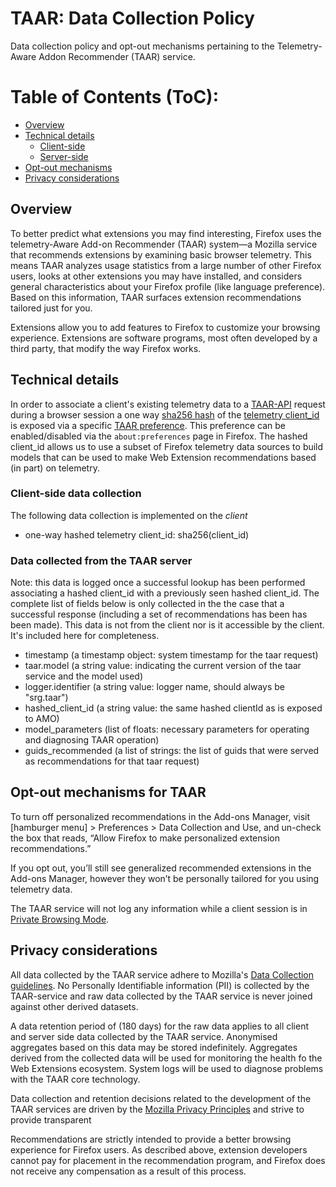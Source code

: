 # TAAR: Data Collection Policy
Data collection policy and opt-out mechanisms pertaining to the Telemetry-Aware Addon Recommender (TAAR) service.

Table of Contents (ToC):
===========================

* [Overview](#overview)
* [Technical details](#technical-details)
	* [Client-side](#client-side-data-collection)
	* [Server-side](#data-collected-from-the-taar-server)
* [Opt-out mechanisms](#opt-out-mechanisms-for-taar)
* [Privacy considerations](#privacy-considerations)

## Overview
To better predict what extensions you may find interesting, Firefox uses the telemetry-Aware Add-on Recommender (TAAR) system—a Mozilla service that recommends extensions by examining basic browser telemetry. This means TAAR analyzes usage statistics from a large number of other Firefox users, looks at other extensions you may have installed, and considers general characteristics about your Firefox profile (like language preference). Based on this information, TAAR surfaces extension recommendations tailored just for you. 

Extensions allow you to add features to Firefox to customize your browsing experience. Extensions are software programs, most often developed by a third party, that modify the way Firefox works.

## Technical details
In order to associate a client's existing telemetry data to a [TAAR-API](https://github.com/mozilla/taar-api) request during a browser session a one way [sha256 hash](https://en.wikipedia.org/wiki/SHA-2) of the [telemetry client_id](https://firefox-source-docs.mozilla.org/toolkit/components/telemetry/telemetry/data/common-ping.html) is exposed via a specific [TAAR preference](https://bugzilla.mozilla.org/show_bug.cgi?id=1499470). This preference can be enabled/disabled via the `about:preferences` page in Firefox. The hashed client_id allows us to use a subset of Firefox telemetry data sources to build models that can be used to make Web Extension recommendations based (in part) on telemetry.

### Client-side data collection
The following data collection is implemented on the _client_

* one-way hashed telemetry client_id: sha256(client_id)

### Data collected from the TAAR server
Note: this data is logged once a successful lookup has been performed associating a hashed client_id with a previously seen hashed client_id. The complete list of fields below is only collected in the the case that a successful response (including a set of recommendations has been has been made). This data is not from the client nor is it accessible by the client. It's included here for completeness.

* timestamp (a timestamp object: system timestamp for the taar request)
* taar.model (a string value: indicating the current version of the taar service and the model used)
* logger.identifier (a string value: logger name, should always be "srg.taar")
* hashed_client_id (a string value: the same hashed clientId as is exposed to AMO)
* model_parameters (list of floats: necessary parameters for operating and diagnosing TAAR operation)
* guids_recommended (a list of strings: the list of guids that were served as recommendations for that taar request)

## Opt-out mechanisms for TAAR
To turn off personalized recommendations in the Add-ons Manager, visit [hamburger menu] > Preferences  > Data Collection and Use, and un-check the box that reads, “Allow Firefox to make personalized extension recommendations.”

If you opt out, you’ll still see generalized recommended extensions in the Add-ons Manager, however they won’t be personally tailored for you using telemetry data. 

The TAAR service will not log any information while a client session is in [Private Browsing Mode](https://support.mozilla.org/en-US/kb/private-browsing-use-firefox-without-history).

## Privacy considerations
All data collected by the TAAR service adhere to Mozilla's [Data Collection guidelines](https://wiki.mozilla.org/Firefox/Data_Collection). No Personally Identifiable information (PII) is collected by the TAAR-service and raw data collected by the TAAR service is never joined against other derived datasets. 

A data retention period of (180 days) for the raw data applies to all client and server side data collected by the TAAR service. Anonymised aggregates based on this data may be stored indefinitely. Aggregates derived from the collected data will be used for monitoring the health fo the Web Extensions ecosystem. System logs will be used to diagnose problems with the TAAR core technology. 

Data collection and retention decisions related to the development of the TAAR services are driven by the [Mozilla Privacy Principles](https://www.mozilla.org/en-US/privacy/principles/) and strive to provide transparent 

Recommendations are strictly intended to provide a better browsing experience for Firefox users. As described above, extension developers cannot pay for placement in the recommendation program, and Firefox does not receive any compensation as a result of this process.
